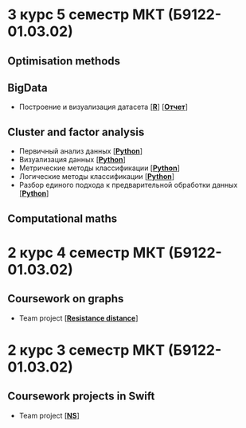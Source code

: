 # 3 курс 5 семестр МКТ (Б9122-01.03.02)
## Optimisation methods

## BigData

- Построение и визуализация датасета [[**R**]](https://github.com/Dilijorwen/Education/blob/main/projects/BigData/lab1.R) [[**Отчет**]](https://github.com/Dilijorwen/Education/blob/main/projects/BigData/PelageevDI_lab1.pdf)

## Cluster and factor analysis

- Первичный анализ данных [[**Python**]](https://github.com/Dilijorwen/Education/blob/main/projects/ML/Пелагеев%20Д.И.%20lab_1.ipynb)
- Визуализация данных [[**Python**]](https://github.com/Dilijorwen/Education/blob/main/projects/ML/Пелагеев%20Д.И.%20lab_2.ipynb)
- Метрические методы классификации [[**Python**]](https://github.com/Dilijorwen/Education/blob/main/projects/ML/Пелагеев%20Д.И.%20lab_3.ipynb)
- Логические методы классификации [[**Python**]](https://github.com/Dilijorwen/Education/blob/main/projects/ML/Пелагеев%20Д.И.%20lab_4.ipynb)
- Разбор единого подхода к предварительной обработки данных [[**Python**]](https://github.com/Dilijorwen/Education/blob/main/projects/ML/Пелагеев%20Д.И.%20lab_5.ipynb)

## Computational maths


# 2 курс 4 семестр МКТ (Б9122-01.03.02)

## Coursework on graphs
- Team project [[**Resistance distance**]](https://github.com/Dilijorwen/Resistance-distance)


# 2 курс 3 семестр МКТ (Б9122-01.03.02)

## Coursework projects in Swift
- Team project [[**NS**]](https://github.com/Dilijorwen/NS)





